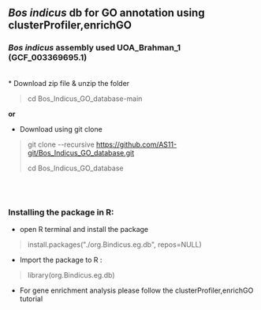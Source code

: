 
## _Bos indicus_ db for GO annotation using clusterProfiler,enrichGO

### _Bos indicus_ assembly used UOA_Brahman_1 (GCF_003369695.1)
<br/>
* Download zip file & unzip the folder 

> cd Bos_Indicus_GO_database-main

**or**

* Download using git clone

> git clone --recursive https://github.com/AS11-git/Bos_Indicus_GO_database.git
>
> cd Bos_Indicus_GO_database
>
<br/><br/>

### Installing the package in R:

* open R terminal and install the package

 > install.packages("./org.Bindicus.eg.db", repos=NULL)

* Import the package to R :

 > library(org.Bindicus.eg.db)

* For gene enrichment analysis please follow the clusterProfiler,enrichGO tutorial
